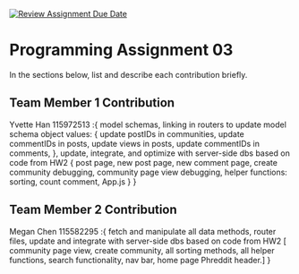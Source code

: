 [![Review Assignment Due Date](https://classroom.github.com/assets/deadline-readme-button-22041afd0340ce965d47ae6ef1cefeee28c7c493a6346c4f15d667ab976d596c.svg)](https://classroom.github.com/a/9Ary6ne4)
# Programming Assignment 03

In the sections below, list and describe each contribution briefly.

## Team Member 1 Contribution
Yvette Han 115972513 :{
  model schemas, 
  linking in routers to update model schema object values: {
    update postIDs in communities,
    update commentIDs in posts,
    update views in posts,
    update commentIDs in comments,
  }, 
  update, integrate, and optimize with server-side dbs based on code from HW2
  {
    post page, 
    new post page,
    new comment page,
    create community debugging,
    community page view debugging,
    helper functions: sorting, count comment,
    App.js
  }
}
## Team Member 2 Contribution
Megan Chen 115582295 :{
  fetch and manipulate all data methods, 
  router files, 
  update and integrate with server-side dbs based on code from HW2
  [
    community page view, 
    create community,
    all sorting methods,
    all helper functions, 
    search functionality,
    nav bar,
    home page
    Phreddit header.]
}
